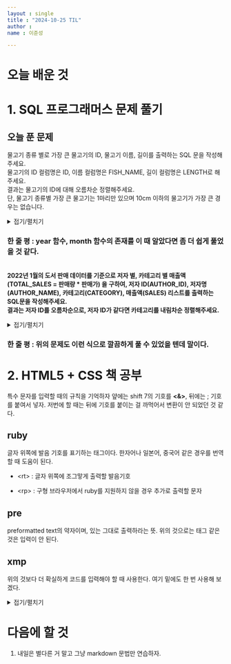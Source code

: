 ```yaml
---
layout : single
title : "2024-10-25 TIL"
author : 
name : 이준성

---
```



# 오늘 배운 것 

# 1. SQL 프로그래머스 문제 풀기 



## 오늘 푼 문제

<span style="font-size: 14px; background-color:black,color:white">물고기 종류 별로 가장 큰 물고기의 ID, 물고기 이름, 길이를 출력하는 SQL 문을 작성해주세요.
<br>
물고기의 ID 컬럼명은 ID, 이름 컬럼명은 FISH_NAME, 길이 컬럼명은 LENGTH로 해주세요.<br>
결과는 물고기의 ID에 대해 오름차순 정렬해주세요.<br>
단, 물고기 종류별 가장 큰 물고기는 1마리만 있으며 10cm 이하의 물고기가 가장 큰 경우는 없습니다.<br>
</span>

<details><summary>접기/펼치기</summary>

```sql
SELECT b.CATEGORY, sum(bs.SALES) as TOTAL_SALES
from BOOK b
join BOOK_SALES bs
on b.BOOK_ID = bs.BOOK_ID
where bs.SALES_DATE between '2022-01-01 00:00:00' and '2022-01-31 23:59:59'
group by b.CATEGORY
order by b.CATEGORY;
```
</details>

### 한 줄 평 : year 함수, month 함수의 존재를 이 때 알았다면 좀 더 쉽게 풀었을 것 같다. 


<span style="font-size: 14px; background-color:black,color:white"><br><b>2022년 1월의 도서 판매 데이터를 기준으로 저자 별, 카테고리 별 매출액(TOTAL_SALES = 판매량 * 판매가) 을 구하여, 저자 ID(AUTHOR_ID), 저자명(AUTHOR_NAME), 카테고리(CATEGORY), 매출액(SALES) 리스트를 출력하는 SQL문을 작성해주세요.<br>
결과는 저자 ID를 오름차순으로, 저자 ID가 같다면 카테고리를 내림차순 정렬해주세요.</b></span>

<details><summary>접기/펼치기</summary>

```sql
select b.AUTHOR_ID,a.AUTHOR_NAME,b.CATEGORY,sum(b.PRICE * bs.SALES) as TOTAL_SALES
from BOOK_SALES bs
join BOOK b
on b.BOOK_ID = bs.BOOK_ID
join AUTHOR a
on b.AUTHOR_ID = a.AUTHOR_ID
where year(SALES_DATE) = 2022 and month(SALES_DATE) = 1
group by b.CATEGORY, b.AUTHOR_ID
order by b.AUTHOR_ID, b.CATEGORY desc
```
</details>

### 한 줄 평 : 위의 문제도 이런 식으로 깔끔하게 풀 수 있었을 텐데 말이다.




# 2. HTML5 + CSS 책 공부

특수 문자를 입력할 때의 규칙을 기억하자
얖에는 shift 7의 기호를 <strong>&lt;&amp;&gt;</strong>, 뒤에는 ;  기호를 붙여서 넣자. 저번에 할 때는 뒤에 기호를 붙이는 걸 까먹어서 변환이 안 되었던 것 같다. 


## ruby 
글자 위쪽에 발음 기호를 표기하는 태그이다. 한자어나 일본어, 중국어 같은 경우를 번역할 때 도움이 된다.
- <p>&lt;rt&gt; : 글자 위쪽에 조그맣게 출력할 발음기호</p> 
- <p>&lt;rp&gt; : 구형 브라우저에서 ruby를 지원하지 않을 경우 추가로 출력할 문자 </p> 

## pre
preformatted text의 약자이며, 있는 그대로 출력하라는 뜻. 위의 것으로는 태그 같은 것은 입력이 안 된다.

## xmp 
위의 것보다 더 확실하게 코드를 입력해야 할 때 사용한다. 여기 밑에도 한 번 사용해 보겠다.

<details><summary>접기/펼치기</summary>
    <xmp>
        <div>
            hello world
        </div>
    </xmp>
</details>



# 다음에 할 것
1. 내일은 별다른 거 말고 그냥 markdown 문법만 연습하자.